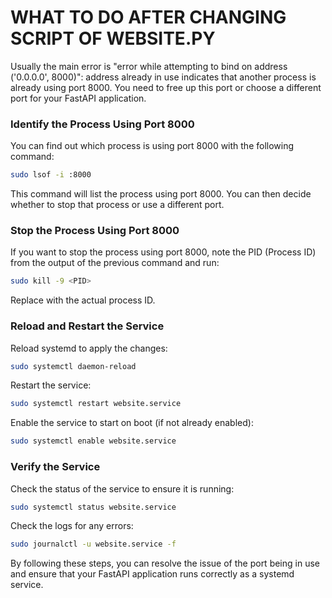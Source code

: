 # WHAT TO DO AFTER CHANGING SCRIPT OF WEBSITE.PY
Usually the main error is "error while attempting to bind on address ('0.0.0.0', 8000)": address already in use indicates that another process is already using port 8000. You need to free up this port or choose a different port for your FastAPI application.

### Identify the Process Using Port 8000
You can find out which process is using port 8000 with the following command:

```bash
sudo lsof -i :8000
```
This command will list the process using port 8000. You can then decide whether to stop that process or use a different port.

### Stop the Process Using Port 8000
If you want to stop the process using port 8000, note the PID (Process ID) from the output of the previous command and run:
```bash
sudo kill -9 <PID>
```
Replace <PID> with the actual process ID.

### Reload and Restart the Service
Reload systemd to apply the changes:
```bash
sudo systemctl daemon-reload
```
Restart the service:
```bash
sudo systemctl restart website.service
```
Enable the service to start on boot (if not already enabled):
```bash
sudo systemctl enable website.service
```
### Verify the Service
Check the status of the service to ensure it is running:
```bash
sudo systemctl status website.service
```
Check the logs for any errors:
```bash
sudo journalctl -u website.service -f
```
By following these steps, you can resolve the issue of the port being in use and ensure that your FastAPI application runs correctly as a systemd service.

